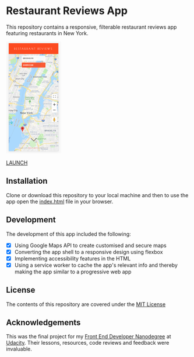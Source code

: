 # Restaurant Reviews App

This repository contains a responsive, filterable restaurant reviews app featuring restaurants in New York.

<img src="/img/restaurant-reviews-screenshot.png" alt="screenshot of app" width="30%" height="30%">

[LAUNCH][1]

## Installation

Clone or download this repository to your local machine and then to use the app open the [index.html](index.html) file in your browser.

## Development

The development of this app included the following:

* [x] Using Google Maps API to create customised and secure maps
* [x] Converting the app shell to a responsive design using flexbox
* [x] Implementing accessibility features in the HTML
* [x] Using a service worker to cache the app's relevant info and thereby making the app similar to a progressive web app

## License

The contents of this repository are covered under the [MIT License](LICENSE)

## Acknowledgements

This was the final project for my [Front End Developer Nanodegree][2] at [Udacity][3]. Their lessons, resources, code reviews and feedback were invaluable.

[1]:https://wlabi.github.io/Restaurant-Reviews-Udacity-FEND/
[2]:https://eu.udacity.com/course/front-end-web-developer-nanodegree--nd001
[3]:https://eu.udacity.com/
